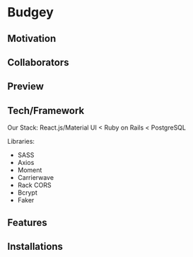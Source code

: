 # Budgey


## Motivation


## Collaborators


## Preview


## Tech/Framework

Our Stack:
React.js/Material UI < Ruby on Rails < PostgreSQL

Libraries:
 - SASS
 - Axios
 - Moment
 - Carrierwave
 - Rack CORS
 - Bcrypt
 - Faker

## Features


## Installations
